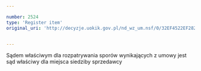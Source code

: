 ```yaml
---

number: 2524
type: 'Register item'
original_uri: 'http://decyzje.uokik.gov.pl/nd_wz_um.nsf/0/32EF4522EF282873C125791000428067?OpenDocument'


---
```


Sądem właściwym dla rozpatrywania sporów wynikających z umowy jest sąd właściwy dla miejsca siedziby sprzedawcy
